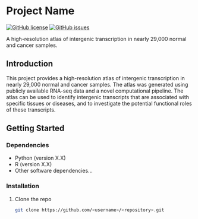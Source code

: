# Project Name

[![GitHub license](https://img.shields.io/badge/license-MIT-blue.svg)](https://github.com/<username>/<repository>/blob/main/LICENSE)
[![GitHub issues](https://img.shields.io/github/issues/<username>/<repository>)](https://github.com/<username>/<repository>/issues)

A high-resolution atlas of intergenic transcription in nearly 29,000 normal and cancer samples.

## Introduction

This project provides a high-resolution atlas of intergenic transcription in nearly 29,000 normal and cancer samples. The atlas was generated using publicly available RNA-seq data and a novel computational pipeline. The atlas can be used to identify intergenic transcripts that are associated with specific tissues or diseases, and to investigate the potential functional roles of these transcripts.

## Getting Started

### Dependencies

- Python (version X.X)
- R (version X.X)
- Other software dependencies...

### Installation

1. Clone the repo
   ```sh
   git clone https://github.com/<username>/<repository>.git
